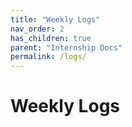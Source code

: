 ```yaml
---
title: "Weekly Logs"
nav_order: 2
has_children: true
parent: "Internship Docs"
permalink: /logs/
---
```

# Weekly Logs
